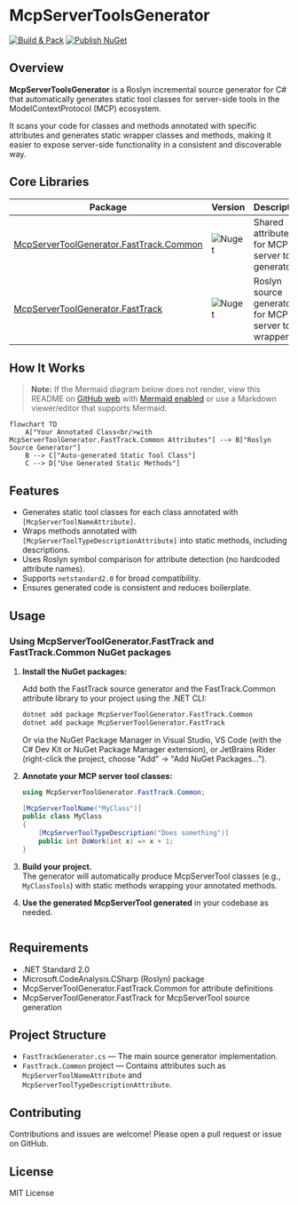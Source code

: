 # McpServerToolsGenerator

[![Build & Pack](https://github.com/dotnetspark/McpServerToolGenerator/actions/workflows/build-fasttrack.yml/badge.svg)](https://github.com/dotnetspark/McpServerToolGenerator/actions/workflows/build-fasttrack.yml)
[![Publish NuGet](https://github.com/dotnetspark/McpServerToolGenerator/actions/workflows/publish-nuget.yml/badge.svg)](https://github.com/dotnetspark/McpServerToolGenerator/actions/workflows/publish-nuget.yml)

## Overview

**McpServerToolsGenerator** is a Roslyn incremental source generator for C# that automatically generates static tool classes for server-side tools in the ModelContextProtocol (MCP) ecosystem.

It scans your code for classes and methods annotated with specific attributes and generates static wrapper classes and methods, making it easier to expose server-side functionality in a consistent and discoverable way.

## Core Libraries

| Package | Version | Description |
|--------------|---------|-------------|
| [McpServerToolGenerator.FastTrack.Common](https://www.nuget.org/packages/McpServerToolGenerator.FastTrack.Common) | ![Nuget](https://img.shields.io/nuget/v/McpServerToolGenerator.FastTrack.Common.svg?style=flat) | Shared attributes for MCP server tool generators |
| [McpServerToolGenerator.FastTrack](https://www.nuget.org/packages/McpServerToolGenerator.FastTrack) | ![Nuget](https://img.shields.io/nuget/v/McpServerToolGenerator.FastTrack.svg?style=flat) | Roslyn source generator for MCP server tool wrappers |

## How It Works

> **Note:** If the Mermaid diagram below does not render, view this README on [GitHub web](https://github.com/) with [Mermaid enabled](https://github.blog/2022-02-14-include-diagrams-markdown-files-mermaid/) or use a Markdown viewer/editor that supports Mermaid.

```mermaid
flowchart TD
    A["Your Annotated Class<br/>with McpServerToolGenerator.FastTrack.Common Attributes"] --> B["Roslyn Source Generator"]
    B --> C["Auto-generated Static Tool Class"]
    C --> D["Use Generated Static Methods"]
```

## Features

- Generates static tool classes for each class annotated with `[McpServerToolNameAttribute]`.
- Wraps methods annotated with `[McpServerToolTypeDescriptionAttribute]` into static methods, including descriptions.
- Uses Roslyn symbol comparison for attribute detection (no hardcoded attribute names).
- Supports `netstandard2.0` for broad compatibility.
- Ensures generated code is consistent and reduces boilerplate.

## Usage


### Using McpServerToolGenerator.FastTrack and FastTrack.Common NuGet packages

1. **Install the NuGet packages:**

   Add both the FastTrack source generator and the FastTrack.Common attribute library to your project using the .NET CLI:

   ```sh
   dotnet add package McpServerToolGenerator.FastTrack.Common
   dotnet add package McpServerToolGenerator.FastTrack
   ```

   Or via the NuGet Package Manager in Visual Studio, VS Code (with the C# Dev Kit or NuGet Package Manager extension), or JetBrains Rider (right-click the project, choose "Add" → "Add NuGet Packages...").

2. **Annotate your MCP server tool classes:**

   ```csharp
   using McpServerToolGenerator.FastTrack.Common;

   [McpServerToolName("MyClass")]
   public class MyClass
   {
       [McpServerToolTypeDescription("Does something")]
       public int DoWork(int x) => x + 1;
   }
   ```

3. **Build your project.**  
   The generator will automatically produce McpServerTool classes (e.g., `MyClassTools`) with static methods wrapping your annotated methods.

4. **Use the generated McpServerTool generated** in your codebase as needed.
   ```

## Requirements

- .NET Standard 2.0
- Microsoft.CodeAnalysis.CSharp (Roslyn) package
- McpServerToolGenerator.FastTrack.Common for attribute definitions
- McpServerToolGenerator.FastTrack for McpServerTool source generation

## Project Structure

- `FastTrackGenerator.cs` — The main source generator implementation.
- `FastTrack.Common` project — Contains attributes such as `McpServerToolNameAttribute` and `McpServerToolTypeDescriptionAttribute`.

## Contributing

Contributions and issues are welcome! Please open a pull request or issue on GitHub.

## License

MIT License